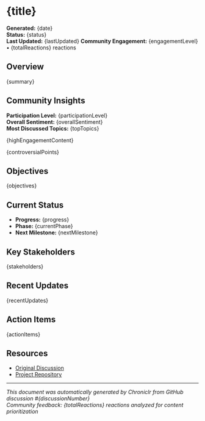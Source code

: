 # {title}

**Generated:** {date}  
**Status:** {status}  
**Last Updated:** {lastUpdated}
**Community Engagement:** {engagementLevel} • {totalReactions} reactions

## Overview

{summary}

## Community Insights

**Participation Level:** {participationLevel}  
**Overall Sentiment:** {overallSentiment}  
**Most Discussed Topics:** {topTopics}

{highEngagementContent}

{controversialPoints}

## Objectives

{objectives}

## Current Status

- **Progress:** {progress}
- **Phase:** {currentPhase}
- **Next Milestone:** {nextMilestone}

## Key Stakeholders

{stakeholders}

## Recent Updates

{recentUpdates}

## Action Items

{actionItems}

## Resources

- [Original Discussion]({discussionUrl})
- [Project Repository]({repositoryUrl})

---

_This document was automatically generated by Chroniclr from GitHub discussion #{discussionNumber}_  
_Community feedback: {totalReactions} reactions analyzed for content prioritization_
